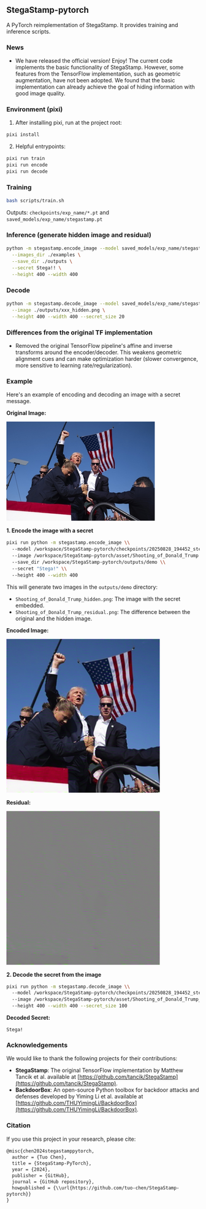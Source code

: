 ## StegaStamp-pytorch

A PyTorch reimplementation of StegaStamp. It provides training and inference scripts.

### News
- We have released the official version! Enjoy! The current code implements the basic functionality of StegaStamp. However, some features from the TensorFlow implementation, such as geometric augmentation, have not been adopted. We found that the basic implementation can already achieve the goal of hiding information with good image quality.

### Environment (pixi)

1) After installing pixi, run at the project root:

```bash
pixi install
```

2) Helpful entrypoints:

```bash
pixi run train
pixi run encode
pixi run decode
```

### Training

```bash
bash scripts/train.sh
```

Outputs: `checkpoints/exp_name/*.pt` and `saved_models/exp_name/stegastamp.pt`

### Inference (generate hidden image and residual)

```bash
python -m stegastamp.encode_image --model saved_models/exp_name/stegastamp.pt \
  --images_dir ./examples \
  --save_dir ./outputs \
  --secret Stega!! \
  --height 400 --width 400
```

### Decode

```bash
python -m stegastamp.decode_image --model saved_models/exp_name/stegastamp.pt \
  --image ./outputs/xxx_hidden.png \
  --height 400 --width 400 --secret_size 20
```

### Differences from the original TF implementation
- Removed the original TensorFlow pipeline's affine and inverse transforms around the encoder/decoder. This weakens geometric alignment cues and can make optimization harder (slower convergence, more sensitive to learning rate/regularization).




### Example

Here's an example of encoding and decoding an image with a secret message.

**Original Image:**

![Original Image](./asset/Shooting_of_Donald_Trump.jpg)

**1. Encode the image with a secret**

```bash
pixi run python -m stegastamp.encode_image \\
  --model /workspace/StegaStamp-pytorch/checkpoints/20250828_194452_stegastamp_imagenet_align_to_backdoorbox_version3_photometric/best.pth \\
  --image /workspace/StegaStamp-pytorch/asset/Shooting_of_Donald_Trump.jpg \\
  --save_dir /workspace/StegaStamp-pytorch/outputs/demo \\
  --secret "Stega!" \\
  --height 400 --width 400
```

This will generate two images in the `outputs/demo` directory:

*   `Shooting_of_Donald_Trump_hidden.png`: The image with the secret embedded.
*   `Shooting_of_Donald_Trump_residual.png`: The difference between the original and the hidden image.

**Encoded Image:**

![Encoded Image](./asset/Shooting_of_Donald_Trump_hidden.png)

**Residual:**

![Residual](./asset/Shooting_of_Donald_Trump_residual.png)

**2. Decode the secret from the image**

```bash
pixi run python -m stegastamp.decode_image \\
  --model /workspace/StegaStamp-pytorch/checkpoints/20250828_194452_stegastamp_imagenet_align_to_backdoorbox_version3_photometric/best.pth \\
  --image /workspace/StegaStamp-pytorch/asset/Shooting_of_Donald_Trump_hidden.png \\
  --height 400 --width 400 --secret_size 100
```

**Decoded Secret:**

```
Stega!
```

### Acknowledgements

We would like to thank the following projects for their contributions:

- **StegaStamp**: The original TensorFlow implementation by Matthew Tancik et al. available at [https://github.com/tancik/StegaStamp](https://github.com/tancik/StegaStamp).
- **BackdoorBox**: An open-source Python toolbox for backdoor attacks and defenses developed by Yiming Li et al. available at [https://github.com/THUYimingLi/BackdoorBox](https://github.com/THUYimingLi/BackdoorBox).

### Citation

If you use this project in your research, please cite:

```
@misc{chen2024stegastamppytorch,
  author = {Tuo Chen},
  title = {StegaStamp-PyTorch},
  year = {2024},
  publisher = {GitHub},
  journal = {GitHub repository},
  howpublished = {\\url{https://github.com/tuo-chen/StegaStamp-pytorch}}
}
```



